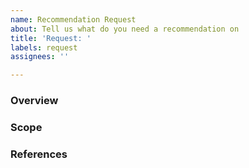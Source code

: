 ```yaml
---
name: Recommendation Request
about: Tell us what do you need a recommendation on
title: 'Request: '
labels: request
assignees: ''

---
```


### Overview

<!-- Describe what this recommendation is for and why it's needed -->

### Scope

<!-- What would be the scope of the recommendation -->

### References

<!-- Reference any related issues, topics, guides, recommendations, external links -->
